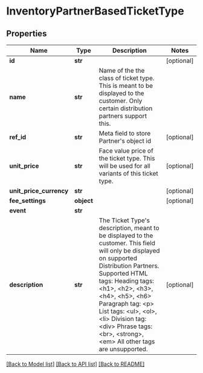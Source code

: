 # InventoryPartnerBasedTicketType

## Properties
Name | Type | Description | Notes
------------ | ------------- | ------------- | -------------
**id** | **str** |  | [optional] 
**name** | **str** | Name of the the class of ticket type. This is meant to be displayed to the customer. Only certain distribution partners support this. | 
**ref_id** | **str** | Meta field to store Partner&#x27;s object id | [optional] 
**unit_price** | **str** | Face value price of the ticket type. This will be used for all variants of this ticket type. | [optional] 
**unit_price_currency** | **str** |  | [optional] 
**fee_settings** | **object** |  | [optional] 
**event** | **str** |  | 
**description** | **str** | The Ticket Type&#x27;s description, meant to be displayed to the customer. This field will only be displayed on supported Distribution Partners. Supported HTML tags: Heading tags: &lt;h1&gt;, &lt;h2&gt;, &lt;h3&gt;, &lt;h4&gt;, &lt;h5&gt;, &lt;h6&gt; Paragraph tag: &lt;p&gt; List tags: &lt;ul&gt;, &lt;ol&gt;, &lt;li&gt; Division tag: &lt;div&gt; Phrase tags: &lt;br&gt;, &lt;strong&gt;, &lt;em&gt;  All other tags are unsupported. | [optional] 

[[Back to Model list]](../README.md#documentation-for-models) [[Back to API list]](../README.md#documentation-for-api-endpoints) [[Back to README]](../README.md)

